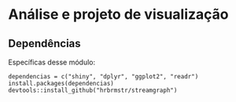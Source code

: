 # Análise e projeto de visualização

## Dependências

Específicas desse módulo:

```
dependencias = c("shiny", "dplyr", "ggplot2", "readr")
install.packages(dependencias)
devtools::install_github("hrbrmstr/streamgraph")
```
